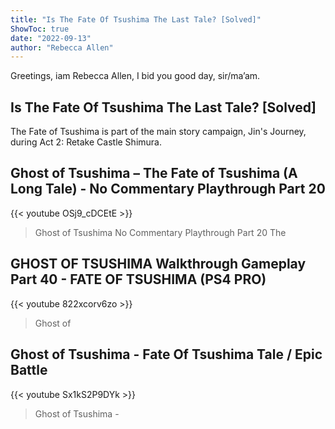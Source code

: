 ```yaml
---
title: "Is The Fate Of Tsushima The Last Tale? [Solved]"
ShowToc: true 
date: "2022-09-13"
author: "Rebecca Allen" 
---
```


Greetings, iam Rebecca Allen, I bid you good day, sir/ma’am.
## Is The Fate Of Tsushima The Last Tale? [Solved]
 The Fate of Tsushima is part of the main story campaign, Jin's Journey, during Act 2: Retake Castle Shimura.

## Ghost of Tsushima – The Fate of Tsushima (A Long Tale) - No Commentary Playthrough Part 20
{{< youtube OSj9_cDCEtE >}}
>Ghost of Tsushima No Commentary Playthrough Part 20 The 

## GHOST OF TSUSHIMA Walkthrough Gameplay Part 40 - FATE OF TSUSHIMA (PS4 PRO)
{{< youtube 822xcorv6zo >}}
>Ghost of 

## Ghost of Tsushima - Fate Of Tsushima Tale / Epic Battle
{{< youtube Sx1kS2P9DYk >}}
>Ghost of Tsushima - 

